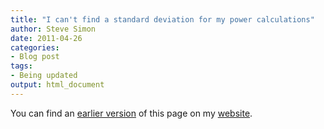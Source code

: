 ```yaml
---
title: "I can't find a standard deviation for my power calculations"
author: Steve Simon
date: 2011-04-26
categories:
- Blog post
tags:
- Being updated
output: html_document
---
```


You can find an [earlier version][sim1] of this page on my [website][sim2].

[sim1]: http://www.pmean.com/11/NoStandardDeviation.html
[sim2]: http://www.pmean.com
